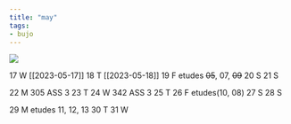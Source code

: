 ```yaml
---
title: "may"
tags: 
- bujo
---
```


![](https://i.imgur.com/N8S8mAZ.png)

17 W	[[2023-05-17]]
18 T	 [[2023-05-18]]
19 F	etudes ~~05~~, 07, ~~09~~
20 S
21 S 	

22 M	305 ASS 3
23 T
24 W	342 ASS 3
25 T
26 F	etudes(10, 08)
27 S
28 S

29 M	etudes 11, 12, 13
30 T
31 W
